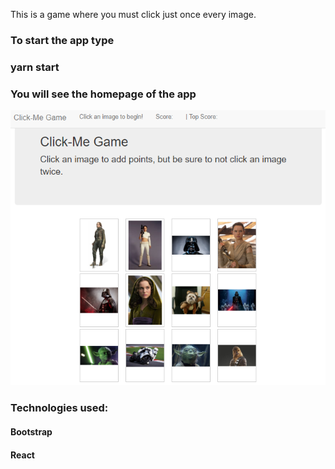 This is a game where you must click just once every image.

### To start the app type 
### yarn start

### You will see the homepage of the app


![picture](src/assets/images/HomePage.PNG)

### Technologies used:
#### Bootstrap
#### React


